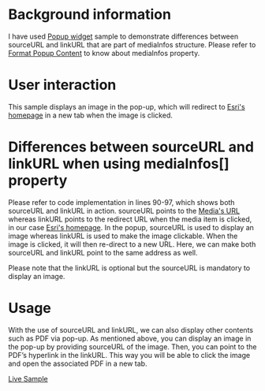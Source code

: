 # Background information

I have used [Popup widget](https://developers.arcgis.com/javascript/jssamples/widget_popupfl.html) sample to demonstrate differences between sourceURL and linkURL that are part of mediaInfos structure. Please refer to [Format Popup Content](https://developers.arcgis.com/javascript/jshelp/intro_popuptemplate.html) to know about mediaInfos property.

# User interaction

This sample displays an image in the pop-up, which will redirect to [Esri's homepage](http://www.esri.com/) in a new tab when the image is clicked.

# Differences between sourceURL and linkURL when using mediaInfos[] property

Please refer to code implementation in lines 90-97, which shows both sourceURL and linkURL in action. sourceURL points to the [Media's URL](http://images6.alphacoders.com/316/316963.jpg) whereas linkURL points to the redirect URL when the media item is clicked, in our case [Esri's homepage](http://www.esri.com/). In the popup, sourceURL is used to display an image whereas linkURL is used to make the image clickable. When the image is clicked, it will then re-direct to a new URL. Here, we can make both sourceURL and linkURL point to the same address as well.

Please note that the linkURL is optional but the sourceURL is mandatory to display an image.  

# Usage

With the use of sourceURL and linkURL, we can also display other contents such as PDF via pop-up. As mentioned above, you can display an image in the pop-up by providing sourceURL of the image. Then, you can point to the PDF’s hyperlink in the linkURL. This way you will be able to click the image and open the associated PDF in a new tab.

[Live Sample](http://esri.github.io/developer-support/web-js/3.x/differences-source-url-and-link-url/popup.html)
